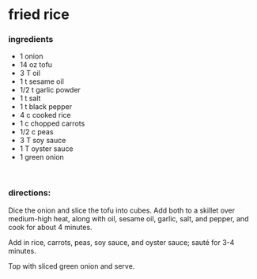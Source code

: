 # fried rice

### ingredients
- 1 onion
- 14 oz tofu
- 3 T oil
- 1 t sesame oil
- 1/2 t garlic powder
- 1 t salt
- 1 t black pepper
- 4 c cooked rice
- 1 c chopped carrots
- 1/2 c peas
- 3 T soy sauce
- 1 T oyster sauce
- 1 green onion

<br>

### directions:

Dice the onion and slice the tofu into cubes. Add both to a skillet over medium-high heat, along with oil, sesame oil, garlic, salt, and pepper, and cook for about 4 minutes.

Add in rice, carrots, peas, soy sauce, and oyster sauce; sauté for 3-4 minutes.

Top with sliced green onion and serve.
